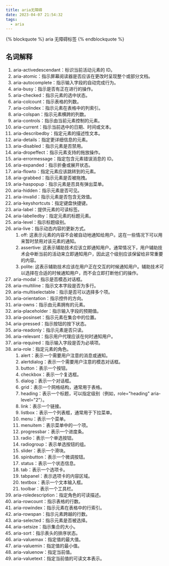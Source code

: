 ```yaml
---
title: aria无障碍
date: 2023-04-07 21:54:32
tags:
  - aria
---
```


{% blockquote %} aria 无障碍标签 {% endblockquote %}

<!--more-->

## 名词解释

1. aria-activedescendant：标识当前活动元素的 ID。
1. aria-atomic：指示屏幕阅读器是否应该在更改时呈现整个或部分文档。
1. aria-autocomplete：指示输入字段的自动完成行为。
1. aria-busy：指示是否有正在进行的操作。
1. aria-checked：指示元素的选中状态。
1. aria-colcount：指示表格的列数。
1. aria-colindex：指示元素在表格中的列索引。
1. aria-colspan：指示元素横跨的列数。
1. aria-controls：指示由当前元素控制的元素。
1. aria-current：指示当前选中的日期、时间或文本。
1. aria-describedby：指定元素的描述性文本。
1. aria-details：指定更详细信息的元素。
1. aria-disabled：指示元素是否禁用。
1. aria-dropeffect：指示元素支持的拖放操作。
1. aria-errormessage：指定包含元素错误消息的 ID。
1. aria-expanded：指示折叠或展开状态。
1. aria-flowto：指定元素应该跳转到的元素。
1. aria-grabbed：指示元素是否被拖拽。
1. aria-haspopup：指示元素是否具有弹出菜单。
1. aria-hidden：指示元素是否可见。
1. aria-invalid：指示元素是否包含无效值。
1. aria-keyshortcuts：指定键盘快捷键。
1. aria-label：提供元素的可读标签。
1. aria-labelledby：指定元素的标题元素。
1. aria-level：指示标题级别。
1. aria-live：指示动态内容的更新方式。
   1. off: 这表示元素的内容不会被自动地通知给用户。这在一些情况下可以用来暂时禁用对该元素的通知。
   1. assertive: 这表示辅助技术应该立即通知用户。通常情况下，用户辅助技术会中断当前的活动来立即通知用户，因此这个级别应该保留给非常重要的内容。
   1. polite: 这表示辅助技术应该在用户正在交互的时候通知用户。辅助技术可以选择在合适的时候通知用户，而不会立即打断他们的操作。
1. aria-modal：指示是否模态对话框。
1. aria-multiline：指示文本字段是否为多行。
1. aria-multiselectable：指示是否可以选择多个项。
1. aria-orientation：指示控件的方向。
1. aria-owns：指示由元素拥有的元素。
1. aria-placeholder：指示输入字段的预期值。
1. aria-posinset：指示元素在集合中的位置。
1. aria-pressed：指示按钮的按下状态。
1. aria-readonly：指示元素是否只读。
1. aria-relevant：指示用户代理应该在何时通知用户。
1. aria-required：指示输入字段是否为必填项。
1. aria-role：指定元素的角色。
   1. alert：表示一个需要用户注意的消息或通知。
   1. alertdialog：表示一个需要用户注意的模态对话框。
   1. button：表示一个按钮。
   1. checkbox：表示一个复选框。
   1. dialog：表示一个对话框。
   1. grid：表示一个网格结构，通常用于表格。
   1. heading：表示一个标题，可以指定级别（例如，role="heading" aria-level="2"）。
   1. link：表示一个链接。
   1. listbox：表示一个列表框，通常用于下拉菜单。
   1. menu：表示一个菜单。
   1. menuitem：表示菜单中的一个项。
   1. progressbar：表示一个进度条。
   1. radio：表示一个单选按钮。
   1. radiogroup：表示单选按钮的组。
   1. slider：表示一个滑块。
   1. spinbutton：表示一个微调按钮。
   1. status：表示一个状态信息。
   1. tab：表示一个选项卡。
   1. tabpanel：表示选项卡的内容区域。
   1. textbox：表示一个文本输入框。
   1. toolbar：表示一个工具栏。
1. aria-roledescription：指定角色的可读描述。
1. aria-rowcount：指示表格的行数。
1. aria-rowindex：指示元素在表格中的行索引。
1. aria-rowspan：指示元素跨越的行数。
1. aria-selected：指示元素是否被选择。
1. aria-setsize：指示集合的大小。
1. aria-sort：指示表头的排序状态。
1. aria-valuemax：指定值的最大值。
1. aria-valuemin：指定值的最小值。
1. aria-valuenow：指定当前值。
1. aria-valuetext：指定当前值的可读文本表示。
